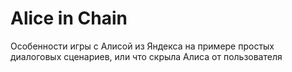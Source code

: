 # Alice in Chain
Особенности игры с Алисой из Яндекса на примере простых диалоговых сценариев, или что скрыла Алиса от пользователя
